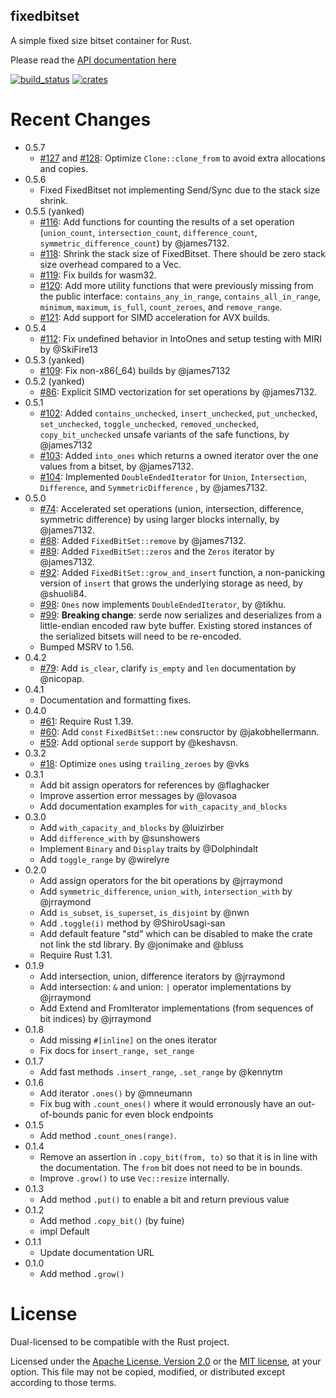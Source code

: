 fixedbitset
---

A simple fixed size bitset container for Rust.

Please read the [API documentation here](https://docs.rs/fixedbitset/)

[![build\_status](https://github.com/petgraph/fixedbitset/actions/workflows/rust.yml/badge.svg)](https://github.com/petgraph/fixedbitset/actions)
[![crates](https://img.shields.io/crates/v/fixedbitset.svg)](https://crates.io/crates/fixedbitset)

# Recent Changes

-   0.5.7
    - [#127](https://github.com/petgraph/fixedbitset/pull/127) and [#128](https://github.com/petgraph/fixedbitset/pull/128): Optimize `Clone::clone_from` to avoid
      extra allocations and copies.
-   0.5.6
    - Fixed FixedBitset not implementing Send/Sync due to the stack size shrink.
-   0.5.5 (yanked)
    - [#116](https://github.com/petgraph/fixedbitset/pull/116): Add functions for counting the results of a set operation (`union_count`, 
       `intersection_count`, `difference_count`, `symmetric_difference_count`) by @james7132.
    - [#118](https://github.com/petgraph/fixedbitset/pull/118): Shrink the stack size of FixedBitset. There should be zero stack size overhead
      compared to a Vec.
    - [#119](https://github.com/petgraph/fixedbitset/pull/119): Fix builds for wasm32.
    - [#120](https://github.com/petgraph/fixedbitset/pull/119): Add more utility functions that were previously missing from the public interface:
       `contains_any_in_range`, `contains_all_in_range`, `minimum`, `maximum`, `is_full`, `count_zeroes`, and `remove_range`.
    - [#121](https://github.com/petgraph/fixedbitset/pull/121): Add support for SIMD acceleration for AVX builds.
-   0.5.4
    - [#112](https://github.com/petgraph/fixedbitset/pull/112): Fix undefined behavior in IntoOnes and setup testing with MIRI by @SkiFire13
-   0.5.3 (yanked)
    - [#109](https://github.com/petgraph/fixedbitset/pull/109): Fix non-x86(_64) builds by @james7132
-   0.5.2 (yanked)
    - [#86](https://github.com/petgraph/fixedbitset/pull/86): Explicit SIMD vectorization for set operations by @james7132.
-   0.5.1
    - [#102](https://github.com/petgraph/fixedbitset/pull/102): Added `contains_unchecked`, `insert_unchecked`, `put_unchecked`,
      `set_unchecked`, `toggle_unchecked`, `removed_unchecked`, `copy_bit_unchecked` unsafe variants of the safe functions, by @james7132
    - [#103](https://github.com/petgraph/fixedbitset/pull/103): Added `into_ones` which returns a owned iterator over the one
      values from a bitset, by @james7132.
    - [#104](https://github.com/petgraph/fixedbitset/pull/104): Implemented `DoubleEndedIterator` for `Union`, `Intersection`,
      `Difference`, and `SymmetricDifference` , by @james7132.
-   0.5.0
    - [#74](https://github.com/petgraph/fixedbitset/pull/74): Accelerated set operations (union, intersection, difference, 
      symmetric difference) by using larger blocks internally, by @james7132.
    - [#88](https://github.com/petgraph/fixedbitset/pull/88): Added `FixedBitSet::remove` by @james7132.
    - [#89](https://github.com/petgraph/fixedbitset/pull/89): Added `FixedBitSet::zeros`  and the `Zeros` iterator by @james7132.
    - [#92](https://github.com/petgraph/fixedbitset/pull/92): Added `FixedBitSet::grow_and_insert` function, a 
      non-panicking version of `insert` that grows the underlying storage as need, by @shuoli84.
    - [#98](https://github.com/petgraph/fixedbitset/pull/98): `Ones` now implements `DoubleEndedIterator`, by @tikhu.
    - [#99](https://github.com/petgraph/fixedbitset/pull/99): **Breaking change**: serde now serializes and deserializes from a little-endian encoded
      raw byte buffer. Existing stored instances of the serialized bitsets will need to be
      re-encoded.
    - Bumped MSRV to 1.56.
-   0.4.2
    - [#79](https://github.com/petgraph/fixedbitset/pull/79): Add `is_clear`,
    clarify `is_empty` and `len` documentation by \@nicopap.
-   0.4.1
    - Documentation and formatting fixes.
-   0.4.0
    -   [#61](https://github.com/petgraph/fixedbitset/pull/61): Require
        Rust 1.39.
    -   [#60](https://github.com/petgraph/fixedbitset/pull/60): Add
        `const` `FixedBitSet::new` consructor
        by \@jakobhellermann.
    -   [#59](https://github.com/petgraph/fixedbitset/pull/59): Add
        optional `serde` support by \@keshavsn.
-   0.3.2
    -   [#18](https://github.com/petgraph/fixedbitset/pull/18): Optimize
        `ones` using `trailing_zeroes` by \@vks
-   0.3.1
    -   Add bit assign operators for references by \@flaghacker
    -   Improve assertion error messages by \@lovasoa
    -   Add documentation examples for `with_capacity_and_blocks`
-   0.3.0
    -   Add `with_capacity_and_blocks` by \@luizirber
    -   Add `difference_with` by \@sunshowers
    -   Implement `Binary` and `Display` traits by \@Dolphindalt
    -   Add `toggle_range` by \@wirelyre
-   0.2.0
    -   Add assign operators for the bit operations by \@jrraymond
    -   Add `symmetric_difference`, `union_with`, `intersection_with` by
        \@jrraymond
    -   Add `is_subset`, `is_superset`, `is_disjoint` by \@nwn
    -   Add `.toggle(i)` method by \@ShiroUsagi-san
    -   Add default feature \"std\" which can be disabled to make the
        crate not link the std library. By \@jonimake and \@bluss
    -   Require Rust 1.31.
-   0.1.9
    -   Add intersection, union, difference iterators by \@jrraymond
    -   Add intersection: `&` and union: `|` operator implementations by
        \@jrraymond
    -   Add Extend and FromIterator implementations (from sequences of
        bit indices) by \@jrraymond
-   0.1.8
    -   Add missing `#[inline]` on the ones iterator
    -   Fix docs for `insert_range, set_range`
-   0.1.7
    -   Add fast methods `.insert_range`, `.set_range` by \@kennytm
-   0.1.6
    -   Add iterator `.ones()` by \@mneumann
    -   Fix bug with `.count_ones()` where it would erronously have an
        out-of-bounds panic for even block endpoints
-   0.1.5
    -   Add method `.count_ones(range)`.
-   0.1.4
    -   Remove an assertion in `.copy_bit(from, to)` so that it is in
        line with the documentation. The `from` bit does not need to be
        in bounds.
    -   Improve `.grow()` to use `Vec::resize` internally.
-   0.1.3
    -   Add method `.put()` to enable a bit and return previous value
-   0.1.2
    -   Add method `.copy_bit()` (by fuine)
    -   impl Default
-   0.1.1
    -   Update documentation URL
-   0.1.0
    -   Add method `.grow()`

# License

Dual-licensed to be compatible with the Rust project.

Licensed under the [Apache License, Version 2.0](https://www.apache.org/licenses/LICENSE-2.0)
 or the [MIT license](https://opensource.org/licenses/MIT),
 at your option. This file may not be copied, modified, or distributed except
according to those terms.
